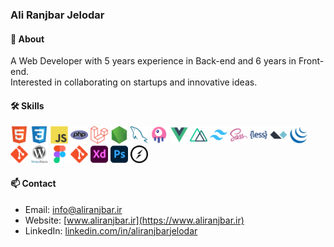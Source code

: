 ### Ali Ranjbar Jelodar


#### 🚀 About

A Web Developer with 5 years experience in Back-end and 6 years in Front-end. <br />
Interested in collaborating on startups and innovative ideas.



#### 🛠️ Skills

<p>
  <img src="https://raw.githubusercontent.com/devicons/devicon/master/icons/html5/html5-original.svg" height="28" alt="HTML5" />
  <img src="https://raw.githubusercontent.com/devicons/devicon/master/icons/css3/css3-original.svg" height="28" alt="CSS3" />
  <img src="https://raw.githubusercontent.com/devicons/devicon/master/icons/javascript/javascript-original.svg" height="28" alt="JavaScript" />
  <img src="https://raw.githubusercontent.com/devicons/devicon/master/icons/php/php-original.svg" height="28" alt="PHP" />
  <img src="https://raw.githubusercontent.com/devicons/devicon/master/icons/laravel/laravel-original.svg" height="28" alt="Laravel" />
  <img src="https://raw.githubusercontent.com/devicons/devicon/master/icons/nodejs/nodejs-original.svg" height="28" alt="Node.js" />
  <img src="https://raw.githubusercontent.com/devicons/devicon/master/icons/mysql/mysql-original.svg" height="28" alt="MySQL" />
  <img src="https://raw.githubusercontent.com/devicons/devicon/master/icons/livewire/livewire-original.svg" height="28" alt="livewire" />
  <img src="https://raw.githubusercontent.com/devicons/devicon/master/icons/vuejs/vuejs-original.svg" height="28" alt="Vue.js" />
  <img src="https://raw.githubusercontent.com/devicons/devicon/master/icons/nuxtjs/nuxtjs-original.svg" height="28" alt="Nuxt.js" />
  <img src="https://raw.githubusercontent.com/devicons/devicon/master/icons/tailwindcss/tailwindcss-original.svg" height="28" alt="Tailwind CSS" />
  <img src="https://raw.githubusercontent.com/devicons/devicon/master/icons/sass/sass-original.svg" height="28" alt="Sass" />
  <img src="https://raw.githubusercontent.com/devicons/devicon/master/icons/less/less-plain-wordmark.svg" height="28" alt="Less" />
  <img src="https://raw.githubusercontent.com/devicons/devicon/master/icons/alpinejs/alpinejs-original.svg" height="28" alt="AlpineJS" />
  <img src="https://raw.githubusercontent.com/devicons/devicon/master/icons/jquery/jquery-original.svg" height="28" alt="jQuery" />
  <img src="https://raw.githubusercontent.com/devicons/devicon/master/icons/git/git-original.svg" height="28" alt="Git" />
  <img src="https://raw.githubusercontent.com/devicons/devicon/master/icons/wordpress/wordpress-original.svg" height="28" alt="WordPress" />
  <img src="https://raw.githubusercontent.com/devicons/devicon/master/icons/figma/figma-original.svg" height="28" alt="Figma" />
  <img src="https://raw.githubusercontent.com/devicons/devicon/master/icons/git/git-original.svg" height="28" alt="Git" />
  <img src="https://raw.githubusercontent.com/devicons/devicon/master/icons/xd/xd-original.svg" height="28" alt="XD" />
  <img src="https://raw.githubusercontent.com/devicons/devicon/master/icons/photoshop/photoshop-original.svg" height="28" alt="Photoshop" />
  <img src="https://raw.githubusercontent.com/devicons/devicon/master/icons/socketio/socketio-original.svg" height="28" alt="Socketio" />
</p>


#### 📫 Contact

- Email: [info@aliranjbar.ir](mailto:info@aliranjbar.ir)  
- Website: [www.aliranjbar.ir](https://www.aliranjbar.ir)  
- LinkedIn: [linkedin.com/in/aliranjbarjelodar](https://linkedin.com/in/aliranjbarjelodar)
